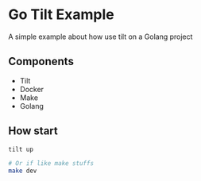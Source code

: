 # Go Tilt Example

A simple example about how use tilt on a Golang project
## Components

* Tilt
* Docker
* Make
* Golang

## How start

```sh
tilt up

# Or if like make stuffs 
make dev
```

